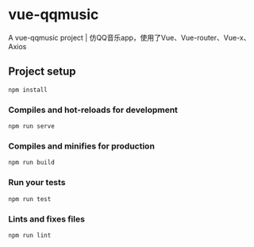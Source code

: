 # vue-qqmusic

A vue-qqmusic project | 仿QQ音乐app，使用了Vue、Vue-router、Vue-x、Axios

## Project setup
```
npm install
```

### Compiles and hot-reloads for development
```
npm run serve
```

### Compiles and minifies for production
```
npm run build
```

### Run your tests
```
npm run test
```

### Lints and fixes files
```
npm run lint
```


